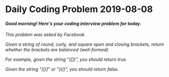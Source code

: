 # Daily Coding Problem 2019-08-08

####  _Good morning! Here's your coding interview problem for today._

_This problem was asked by Facebook._

_Given a string of round, curly, and square open and closing brackets, return whether the brackets are balanced (well-formed)._

_For example, given the string "([])[]({})", you should return true._

_Given the string "([)]" or "((()", you should return false._
